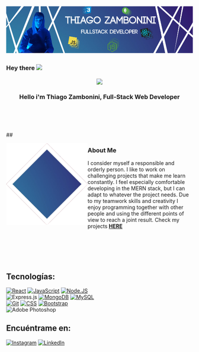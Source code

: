 # [![Thiago Zambonini Header](https://github.com/Remojs/Remojs/blob/master/BANNER-GH.png)](https://www.linkedin.com/in/thiago-zambonini)


### Hey there <img src="https://media.giphy.com/media/hvRJCLFzcasrR4ia7z/giphy.gif" width="25px">

<p align="center" width="600">
   <img align="center" width="400" src="https://i.pinimg.com/originals/b0/c8/19/b0c81961153a56eab83cf03d862345af.gif" />
   <h3 align="center">Hello i'm Thiago Zambonini, Full-Stack Web Developer</h3>
</p>
</br>
</br>
</br>
</br>
##
<p>
  <img width="220" align='left' src="https://github.com/Remojs/Remojs/blob/master/aaa.png">
</p>

### About Me

I consider myself a responsible and orderly person. I like to work on challenging projects that make me learn constantly. I feel especially comfortable developing in the MERN stack, but I can adapt to whatever the project needs. Due to my teamwork skills and creativity I enjoy programming together with other people and using the different points of view to reach a joint result. Check my projects <strong> <a href='https://github.com/Remojs?tab=repositories'> HERE </a>  </strong>
</br>
</br>
</br>
</br>
</br>
</br>


## Tecnologías:
[![React](https://img.shields.io/badge/React-999999?style=for-the-badge&logo=react&logoColor=white&labelColor=101010)]()
[![JavaScript](https://img.shields.io/badge/JavaScript-F7DF1E?style=for-the-badge&logo=javascript&logoColor=white&labelColor=101010)]()
[![Node.JS](https://img.shields.io/badge/Node.JS-339933?style=for-the-badge&logo=node.js&logoColor=white&labelColor=101010)]()
</br>
![Express.js](https://img.shields.io/badge/express.js-%23404d59.svg?style=for-the-badge&logo=express&logoColor=%2361DAFB)
[![MongoDB](https://img.shields.io/badge/MongoDB-47A248?style=for-the-badge&logo=mongodb&logoColor=white&labelColor=101010)]()
[![MySQL](https://img.shields.io/badge/MySQL-4479A1?style=for-the-badge&logo=mysql&logoColor=white&labelColor=101010)]()
</br>
[![Git](https://img.shields.io/badge/Git-FA7343?style=for-the-badge&logo=git&logoColor=white&labelColor=101010)]()
[![CSS](https://img.shields.io/badge/CSS-232F3E?style=for-the-badge&logo=css&logoColor=white&labelColor=101010)]()
[![Bootstrap](https://img.shields.io/badge/Bootstrap-4285F4?style=for-the-badge&logo=bootstrap&logoColor=white&labelColor=101010)]()
</br>
![Adobe Photoshop](https://img.shields.io/badge/adobe%20photoshop-%2331A8FF.svg?style=for-the-badge&logo=adobe%20photoshop&logoColor=white)
</br>

## Encuéntrame en:

[![Instagram](https://img.shields.io/badge/Instagram-@zambo_Thiago-E4405F?style=for-the-badge&logo=instagram&logoColor=white&labelColor=101010)](https://www.instagram.com/zambo_thiago/?hl=es)
[![LinkedIn](https://img.shields.io/badge/LinkedIn-Thiago_Zambonini-0077B5?style=for-the-badge&logo=linkedin&logoColor=white&labelColor=101010)](https://www.linkedin.com/in/thiago-zambonini-2a279a239/)


